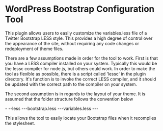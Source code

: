 WordPress Bootstrap Configuration Tool
======================================

This plugin allows users to easily customize the variables.less file
of a Twitter Bootstrap LESS style.  This provides a high degree of
control over the appearance of the site, without requiring any code
changes or redeployment of theme files.

There are a few assumptions made in order for the tool to work.
First is that you have a LESS compiler installed on your system.
Typically this would be the lessc compiler for node.js, but others
could work.  In order to make the tool as flexible as possible, there
is a script called 'lessc' in the plugin directory.  It's function
is to invoke the correct LESS compiler, and it should be updated with
the correct path to the compiler on your system.

The second assumption is in regards to the layout of your theme.  It is
assumed that the folder structure follows the convention below

-<theme directory>
--less
---bootstrap.less
---variables.less
---<other less files>

This allows the tool to easily locate your Bootstrap files when it
recompiles the stylesheet.

